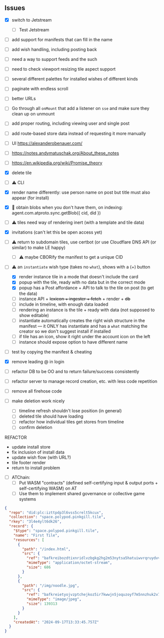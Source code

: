 
## Issues

- [x] switch to Jetstream
  - [ ] Test Jetstream
- [ ] add support for manifests that can fill in the name
- [ ] add wish handling, including posting back
- [ ] need a way to support feeds and the such
- [ ] need to check viewport resizing tile aspect support
- [ ] several different palettes for installed wishes of different kinds
- [ ] paginate with endless scroll
- [ ] better URLs
- [ ] Go through all `onMount` that add a listener on `sse` and make sure they clean up on unmount
- [ ] add proper routing, including viewing user and single post
- [ ] add route-based store data instead of requesting it more manually
- [ ] UI https://alexanderobenauer.com/
- [ ] https://notes.andymatuschak.org/About_these_notes
- [ ] https://en.wikipedia.org/wiki/Promise_theory

- [x] delete tile
- [ ] ⚠️ CLI
- [x] render name differently: use person name on post but title must also appear (for install)
- [x] 🧪 obtain blobs when you don't have them, on indexing: agent.com.atproto.sync.getBlob({ cid, did })
- [ ] ⚠️ tiles need way of rendering inert (with a template and tile data)
- [x] invitations (can't let this be open access yet)
- [ ] ⚠️ return to subdomain tiles, use certbot (or use Cloudflare DNS API (or similar) to make LE happy)
  - [ ] ⚠️ maybe CBORify the manifest to get a unique CID
- [ ] ⚠️ an `instantiate` wish type (takes no `what`), shows with a (+) button
  - [x] render instance tile in a mode that doesn't include the card
  - [x] popup with the tile, ready with no data but in the correct mode
  - [x] popup has a Post affordance + API to talk to the tile on post (to get the data)
  - [ ] instance API + ~~lexicon + ingester + fetch~~ + render + ~~db~~
  - [ ] include in timeline, with enough data loaded
  - [ ] rendering an instance is the tile + ready with data (not supposed to show editable)
  - [ ] instantiate automatically creates the right wish structure in the manifest — it ONLY has instantiate and has a `what` matching the creator so we don't suggest install if installed
  - [ ] if tile has an icon, show it right under the account icon on the left
  - [ ] instance should expose option to have different name
- [ ] test by copying the manifest & cheating
- [x] remove leading @ in login
- [ ] refactor DB to be OO and to return failure/success consistently
- [ ] refactor server to manage record creation, etc. with less code repetition
- [ ] remove all firehose code
- [ ] make deletion work nicely
  - [ ] timeline refresh shouldn't lose position (in general)
  - [ ] deleted tile should have loading
  - [ ] refactor how individual tiles get stores from timeline
  - [ ] confirm deletion

REFACTOR
- update install store
- fix inclusion of install data
- update wish flow (with URL?)
- tile footer render
- return to install problem

- [ ] ATChain:
    - [ ] Put WASM "contracts" (defined self-certifying input & output ports + self-certifying WASM) on AT
    - [ ] Use them to implement shared governance or collective game systems

```json
{
  "repo": "did:plc:izttpdp3l6vss5crelt5kcux",
  "collection": "space.polypod.pinkgill.tile",
  "rkey": "3l4e4ylt6dk26",
  "record": {
    "$type": "space.polypod.pinkgill.tile",
    "name": "First Tile",
    "resources": [
      {
        "path": "/index.html",
        "src": {
          "ref": "bafkreibozdtixnridlvzbgkg2hg2m53nytsa5hatuiwvrqruydvvy52whu",
          "mimeType": "application/octet-stream",
          "size": 686
        }
      },
      {
        "path": "/img/noodle.jpg",
        "src": {
          "ref": "bafkreietyojvzptchejkoz5ir7kwwjn5joquzoyf7m5nnzhuk2v7ju63uy",
          "mimeType": "image/jpeg",
          "size": 139313
        }
      }
    ],
    "createdAt": "2024-09-17T13:33:45.757Z"
  }
}
```
